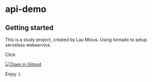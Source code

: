 # api-demo


## Getting started

This is a study project, created by Lau Mious. Using tornado to setup serveless webservice.


Click

[![Open in Gitpod](https://gitpod.io/button/open-in-gitpod.svg)](https://gitpod.io/#https://github.com/LauVertical/api-demo)

Enjoy :)

